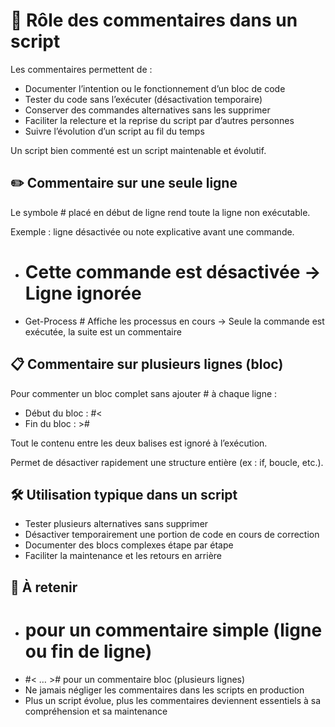# 🔹 **Rôle des commentaires dans un script**

Les commentaires permettent de :
- Documenter l’intention ou le fonctionnement d’un bloc de code
- Tester du code sans l’exécuter (désactivation temporaire)
- Conserver des commandes alternatives sans les supprimer
- Faciliter la relecture et la reprise du script par d’autres personnes
- Suivre l’évolution d’un script au fil du temps

Un script bien commenté est un script maintenable et évolutif.



## ✏️ **Commentaire sur une seule ligne**

Le symbole # placé en début de ligne rend toute la ligne non exécutable.

Exemple : ligne désactivée ou note explicative avant une commande.

- # Cette commande est désactivée → Ligne ignorée
- Get-Process # Affiche les processus en cours → Seule la commande est exécutée, la suite est un commentaire



## 📋 **Commentaire sur plusieurs lignes (bloc)**

Pour commenter un bloc complet sans ajouter # à chaque ligne :

- Début du bloc : #<
- Fin du bloc : >#

Tout le contenu entre les deux balises est ignoré à l’exécution.

Permet de désactiver rapidement une structure entière (ex : if, boucle, etc.).



## 🛠️ **Utilisation typique dans un script**

- Tester plusieurs alternatives sans supprimer
- Désactiver temporairement une portion de code en cours de correction
- Documenter des blocs complexes étape par étape
- Faciliter la maintenance et les retours en arrière



## 📌 **À retenir**

- # pour un commentaire simple (ligne ou fin de ligne)
- #< … ># pour un commentaire bloc (plusieurs lignes)
- Ne jamais négliger les commentaires dans les scripts en production
- Plus un script évolue, plus les commentaires deviennent essentiels à sa compréhension et sa maintenance

